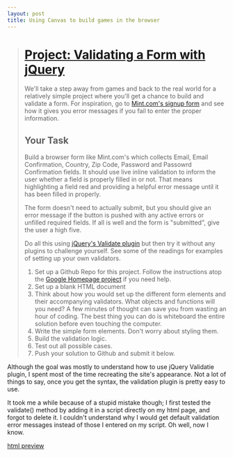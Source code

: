 ```yaml
---
layout: post
title: Using Canvas to build games in the browser
---
```


># [Project: Validating a Form with jQuery](http://www.theodinproject.com/javascript-and-jquery/validating-a-form-with-jquery)
>
><!--more-->
>We'll take a step away from games and back to the real world for a relatively simple project where you'll get a chance to build and validate a form.  For inspiration, go to [Mint.com's signup form](https://wwws.mint.com/login.event?task=S) and see how it gives you error messages if you fail to enter the proper information.
>
>## Your Task
>
>Build a browser form like Mint.com's which collects Email, Email Confirmation, Country, Zip Code, Password and Passowrd Confirmation fields.  It should use live inline validation to inform the user whether a field is properly filled in or not.  That means highlighting a field red and providing a helpful error message until it has been filled in properly.  
>
>The form doesn't need to actually submit, but you should give an error message if the button is pushed with any active errors or unfilled required fields.  If all is well and the form is "submitted", give the user a high five.  
>
>Do all this using [jQuery's Validate plugin](http://jqueryvalidation.org/) but then try it without any plugins to challenge yourself.  See some of the readings for examples of setting up your own validators.
>
>1. Set up a Github Repo for this project.  Follow the instructions atop the [Google Homepage project](/web-development-101/html-css) if you need help.
>1. Set up a blank HTML document
>1. Think about how you would set up the different form elements and their accompanying validators.  What objects and functions will you need? A few minutes of thought can save you from wasting an hour of coding.  The best thing you can do is whiteboard the entire solution before even touching the computer.
>2. Write the simple form elements.  Don't worry about styling them.
>3. Build the validation logic.
>4. Test out all possible cases.
>5. Push your solution to Github and submit it below.

Although the goal was mostly to understand how to use jQuery Validatie plugin, I spent most of the time recreating the site's appearance. Not a lot of things to say, once you get the syntax, the validation plugin is pretty easy to use.

It took me a while because of a stupid mistake though; I first tested the validate() method by adding it in a script directly on my html page, and forgot to delete it. I couldn't understand why I would get default validation error messages instead of those I entered on my script. Oh well, now I know. 

[html preview](http://htmlpreview.github.io/?https://github.com/AtActionPark/odin_jquery_validating/blob/master/index.html)